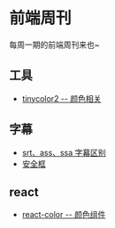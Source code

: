 # 前端周刊
每周一期的前端周刊来也~

## 工具

* [tinycolor2 -- 颜色相关](https://bgrins.github.io/TinyColor/)


## 字幕

* [srt、ass、ssa 字幕区别](https://www.jianshu.com/p/ad6a2c341fc8)
* [安全框](https://baike.baidu.com/item/%E5%AE%89%E5%85%A8%E6%A1%86)


## react

* [react-color -- 颜色组件](https://github.com/casesandberg/react-color)
